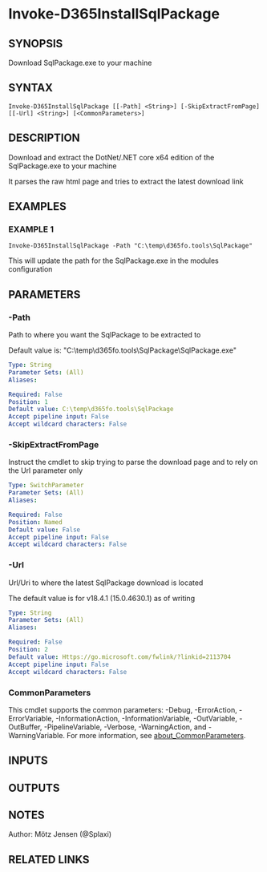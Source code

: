 ﻿---
external help file: d365fo.tools-help.xml
Module Name: d365fo.tools
online version:
schema: 2.0.0
---

# Invoke-D365InstallSqlPackage

## SYNOPSIS
Download SqlPackage.exe to your machine

## SYNTAX

```
Invoke-D365InstallSqlPackage [[-Path] <String>] [-SkipExtractFromPage] [[-Url] <String>] [<CommonParameters>]
```

## DESCRIPTION
Download and extract the DotNet/.NET core x64 edition of the SqlPackage.exe to your machine

It parses the raw html page and tries to extract the latest download link

## EXAMPLES

### EXAMPLE 1
```
Invoke-D365InstallSqlPackage -Path "C:\temp\d365fo.tools\SqlPackage"
```

This will update the path for the SqlPackage.exe in the modules configuration

## PARAMETERS

### -Path
Path to where you want the SqlPackage to be extracted to

Default value is: "C:\temp\d365fo.tools\SqlPackage\SqlPackage.exe"

```yaml
Type: String
Parameter Sets: (All)
Aliases:

Required: False
Position: 1
Default value: C:\temp\d365fo.tools\SqlPackage
Accept pipeline input: False
Accept wildcard characters: False
```

### -SkipExtractFromPage
Instruct the cmdlet to skip trying to parse the download page and to rely on the Url parameter only

```yaml
Type: SwitchParameter
Parameter Sets: (All)
Aliases:

Required: False
Position: Named
Default value: False
Accept pipeline input: False
Accept wildcard characters: False
```

### -Url
Url/Uri to where the latest SqlPackage download is located

The default value is for v18.4.1 (15.0.4630.1) as of writing

```yaml
Type: String
Parameter Sets: (All)
Aliases:

Required: False
Position: 2
Default value: Https://go.microsoft.com/fwlink/?linkid=2113704
Accept pipeline input: False
Accept wildcard characters: False
```

### CommonParameters
This cmdlet supports the common parameters: -Debug, -ErrorAction, -ErrorVariable, -InformationAction, -InformationVariable, -OutVariable, -OutBuffer, -PipelineVariable, -Verbose, -WarningAction, and -WarningVariable. For more information, see [about_CommonParameters](http://go.microsoft.com/fwlink/?LinkID=113216).

## INPUTS

## OUTPUTS

## NOTES
Author: Mötz Jensen (@Splaxi)

## RELATED LINKS
